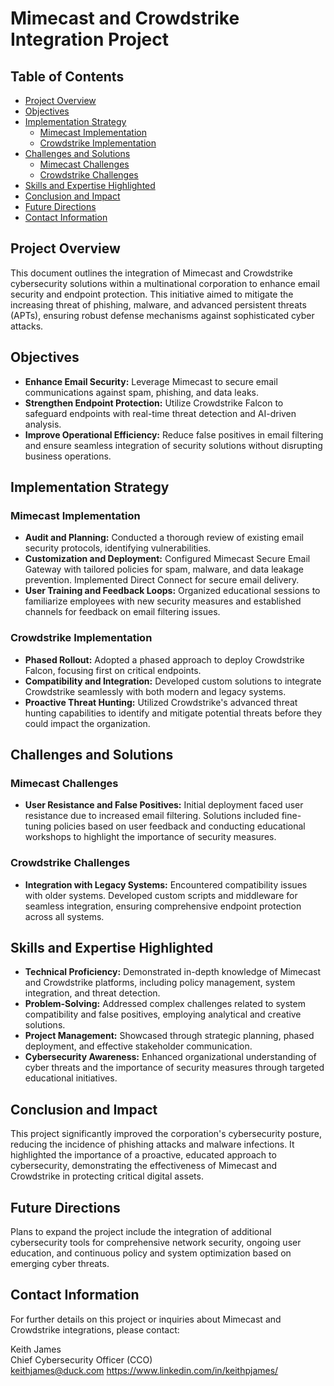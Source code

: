 # Mimecast and Crowdstrike Integration Project

## Table of Contents
- [Project Overview](#project-overview)
- [Objectives](#objectives)
- [Implementation Strategy](#implementation-strategy)
  - [Mimecast Implementation](#mimecast-implementation)
  - [Crowdstrike Implementation](#crowdstrike-implementation)
- [Challenges and Solutions](#challenges-and-solutions)
  - [Mimecast Challenges](#mimecast-challenges)
  - [Crowdstrike Challenges](#crowdstrike-challenges)
- [Skills and Expertise Highlighted](#skills-and-expertise-highlighted)
- [Conclusion and Impact](#conclusion-and-impact)
- [Future Directions](#future-directions)
- [Contact Information](#contact-information)

## Project Overview
This document outlines the integration of Mimecast and Crowdstrike cybersecurity solutions within a multinational corporation to enhance email security and endpoint protection. This initiative aimed to mitigate the increasing threat of phishing, malware, and advanced persistent threats (APTs), ensuring robust defense mechanisms against sophisticated cyber attacks.

## Objectives
- **Enhance Email Security:** Leverage Mimecast to secure email communications against spam, phishing, and data leaks.
- **Strengthen Endpoint Protection:** Utilize Crowdstrike Falcon to safeguard endpoints with real-time threat detection and AI-driven analysis.
- **Improve Operational Efficiency:** Reduce false positives in email filtering and ensure seamless integration of security solutions without disrupting business operations.

## Implementation Strategy

### Mimecast Implementation
- **Audit and Planning:** Conducted a thorough review of existing email security protocols, identifying vulnerabilities.
- **Customization and Deployment:** Configured Mimecast Secure Email Gateway with tailored policies for spam, malware, and data leakage prevention. Implemented Direct Connect for secure email delivery.
- **User Training and Feedback Loops:** Organized educational sessions to familiarize employees with new security measures and established channels for feedback on email filtering issues.

### Crowdstrike Implementation
- **Phased Rollout:** Adopted a phased approach to deploy Crowdstrike Falcon, focusing first on critical endpoints.
- **Compatibility and Integration:** Developed custom solutions to integrate Crowdstrike seamlessly with both modern and legacy systems.
- **Proactive Threat Hunting:** Utilized Crowdstrike's advanced threat hunting capabilities to identify and mitigate potential threats before they could impact the organization.

## Challenges and Solutions

### Mimecast Challenges
- **User Resistance and False Positives:** Initial deployment faced user resistance due to increased email filtering. Solutions included fine-tuning policies based on user feedback and conducting educational workshops to highlight the importance of security measures.

### Crowdstrike Challenges
- **Integration with Legacy Systems:** Encountered compatibility issues with older systems. Developed custom scripts and middleware for seamless integration, ensuring comprehensive endpoint protection across all systems.

## Skills and Expertise Highlighted
- **Technical Proficiency:** Demonstrated in-depth knowledge of Mimecast and Crowdstrike platforms, including policy management, system integration, and threat detection.
- **Problem-Solving:** Addressed complex challenges related to system compatibility and false positives, employing analytical and creative solutions.
- **Project Management:** Showcased through strategic planning, phased deployment, and effective stakeholder communication.
- **Cybersecurity Awareness:** Enhanced organizational understanding of cyber threats and the importance of security measures through targeted educational initiatives.

## Conclusion and Impact
This project significantly improved the corporation's cybersecurity posture, reducing the incidence of phishing attacks and malware infections. It highlighted the importance of a proactive, educated approach to cybersecurity, demonstrating the effectiveness of Mimecast and Crowdstrike in protecting critical digital assets.

## Future Directions
Plans to expand the project include the integration of additional cybersecurity tools for comprehensive network security, ongoing user education, and continuous policy and system optimization based on emerging cyber threats.

## Contact Information
For further details on this project or inquiries about Mimecast and Crowdstrike integrations, please contact:

Keith James  
Chief Cybersecurity Officer (CCO)  
keithjames@duck.com
https://www.linkedin.com/in/keithpjames/

